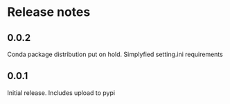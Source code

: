 # Release notes

<!-- do not remove -->

## 0.0.2

Conda package distribution put on hold.
Simplyfied setting.ini requirements

## 0.0.1

Initial release.
Includes upload to pypi
